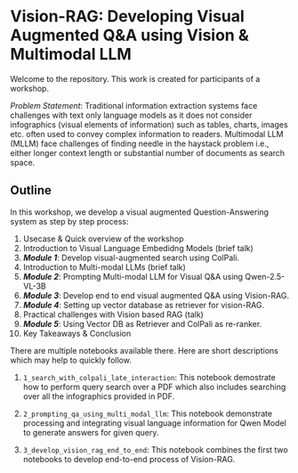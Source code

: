 # Vision-RAG: Developing Visual Augmented Q&A using Vision & Multimodal LLM
Welcome to the repository. This work is created for participants of a workshop.

*Problem Statement*: Traditional information extraction systems face challenges with text only language models as it does not consider infographics (visual elements of information) such as tables, charts, images etc. often used to convey complex information to readers. 
Multimodal LLM (MLLM) face challenges of finding needle in the haystack problem i.e., either longer context length or substantial number of documents as search space.

## Outline
In this workshop, we develop a visual augmented Question-Answering system as step by step process:
1. Usecase & Quick overview of the workshop
2. Introduction to Visual Language Embedidng Models (brief talk)
3. ***Module 1***: Develop visual-augmented search using ColPali.
4. Introduction to Multi-modal LLMs (brief talk) 
5. ***Module 2***: Prompting Multi-modal LLM for Visual Q&A using Qwen-2.5-VL-3B
6. ***Module 3***: Develop end to end visual augmented Q&A using Vision-RAG.
7. ***Module 4***: Setting up vector database as retriever for vision-RAG.
8. Practical challenges with Vision based RAG (talk)
9. ***Module 5***: Using Vector DB as Retriever and ColPali as re-ranker.
10. Key Takeaways & Conclusion 

There are multiple notebooks available there. Here are short descriptions which may help to quickly follow.

1. `1_search_with_colpali_late_interaction`: This notebook demostrate how to perform query search over a PDF which also includes searching over all the infographics provided in PDF.

2. `2_prompting_qa_using_multi_modal_llm`: This notebook demonstrate processing and integrating visual language information for Qwen Model to generate answers for given query.

3. `3_develop_vision_rag_end_to_end`: This notebook combines the first two notebooks to develop end-to-end process of Vision-RAG.
